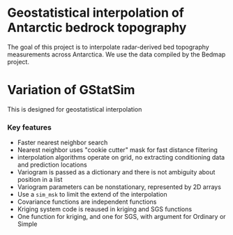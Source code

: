 # Geostatistical interpolation of Antarctic bedrock topography

The goal of this project is to interpolate radar-derived bed topography measurements across Antarctica. We use the data compiled by the Bedmap project.

# Variation of GStatSim

This is designed for geostatistical interpolation

### Key features

* Faster nearest neighbor search
* Nearest neighbor uses "cookie cutter" mask for fast distance filtering
* interpolation algorithms operate on grid, no extracting conditioning data and prediction locations
* Variogram is passed as a dictionary and there is not ambiguity about position in a list
* Variogram parameters can be nonstationary, represented by 2D arrays
* Use a `sim_msk` to limit the extend of the interpolation
* Covariance functions are independent functions
* Kriging system code is reaused in kriging and SGS functions
* One function for kriging, and one for SGS, with argument for Ordinary or Simple
